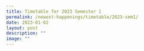 ```yaml
---
title: Timetable for 2023 Semester 1
permalink: /newest-happenings/timetable/2023-sem1/
date: 2023-01-02
layout: post
description: ""
image: ""
---
```

